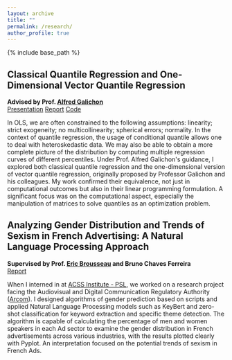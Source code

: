 ```yaml
---
layout: archive
title: ""
permalink: /research/
author_profile: true
---
```


{% include base_path %}

## Classical Quantile Regression and One-Dimensional Vector Quantile Regression 
**Advised by Prof. [Alfred Galichon](https://alfredgalichon.com/)**  
[Presentation](https://erichu12138.github.io/files/SURE_slides.pdf) [Report](https://erichu12138.github.io/files/SURE_report.pdf) [Code](https://github.com/erichu12138/erichu12138.github.io/blob/master/files/1D_VQR.ipynb)  

In OLS, we are often constrained to the following assumptions: linearity; strict exogeneity; no multicollinearity; spherical errors; normality. In the context of quantile regression, the usage of conditional quantile allows one to deal with heteroskedastic data. We may also be able to obtain a more complete picture of the distribution by computing multiple regression curves of different percentiles. Under Prof. Alfred Galichon's guidance, I explored both classical quantile regression and the one-dimensional version of vector quantile regression, originally proposed by Professor Galichon and his colleagues. My work confirmed their equivalence, not just in computational outcomes but also in their linear programming formulation. A significant focus was on the computational aspect, especially the manipulation of matrices to solve quantiles as an optimization problem.


## Analyzing Gender Distribution and Trends of Sexism in French Advertising: A Natural Language Processing Approach
**Supervised by Prof. [Eric Brousseau](https://brousseau.info/) and Bruno Chaves Ferreira**  
[Report](https://erichu12138.github.io/files/Research_Report_ACSS.pdf)

When I interned in at [ACSS Institute - PSL](https://acss-dig.psl.eu/fr), we worked on a research project facing the Audiovisual and Digital Communication Regulatory Authority ([Arcom](https://www.arcom.fr/)). I designed algorithms of gender prediction based on scripts and applied Natural Language Processing models such as KeyBert and zero-shot classification for keyword extraction and specific theme detection. The algorithm is capable of calculating the percentage of men and women speakers in each Ad sector to examine the gender distribution in French advertisements across various industries, with the results plotted clearly with Pyplot. An interpretation focused on the potential trends of sexism in French Ads.  
 
